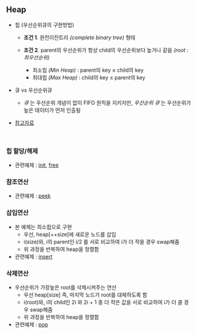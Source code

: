## Heap
- 힙 (우선순위큐의 구현방법)
    - __조건 1__. 완전이진트리 _(complete binary tree)_ 형태
    - __조건 2__. parent의 우선순위가 항상 child의 우선순위보다 높거나 같음 _(root : 최우선순위)_
    
        - 최소힙 _(Min Heap)_ : parent의 key ≤ child의 key
        - 최대힙 _(Max Heap)_ : child의 key ≤ parent의 key
        
- 큐 vs 우선순위큐
    - _큐_ 는 우선순위 개념이 없이 FIFO 원칙을 지키지만, _우선순위 큐_ 는 우선순위가 높은 데이터가 먼저 인출됨
- [참고자료](https://velog.io/@holicme7/%EC%9A%B0%EC%84%A0%EC%88%9C%EC%9C%84-%ED%81%90Prioirity-Queue-mbk48cz764)
<br>

### 힙 할당/해제
- 관련예제 : [init](./heap_init.c), [free](./heap_free.c)

### 참조연산
- 관련예제 : [peek](./heap_peek.c)

### 삽입연산
- 본 예제는 최소힙으로 구현
    - 우선, heap[++size]에 새로운 노드를 삽입
    - i(size)와, i의 parent인 i/2 를 서로 비교하여 i가 더 작을 경우 swap해줌
    - 위 과정을 반복하여 heap을 정렬함
- 관련예제 : [insert](./tree_insert.c)

### 삭제연산
- 우선순위가 가장높은 root를 삭제시켜주는 연산
    - 우선 heap[size] 즉, 마지막 노드가 root를 대체하도록 함
    - i(root)와, i의 child인 2i 와 2i + 1 중 더 작은 값을 서로 비교하여 i가 더 클 경우 swap해줌
    - 위 과정을 반복하여 heap을 정렬함
- 관련예제 : [pop](./heap_pop.c)
